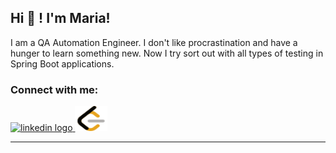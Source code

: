 ## Hi 👋 ! I'm Maria!

I am a QA Automation Engineer. I don't like procrastination and  have a hunger to learn something new. Now I try sort out with all types of testing in Spring Boot applications.
<h3 align="left">Connect with me:</h3>
<p align="left">
 <a href="https://www.linkedin.com/in/maria-shpatserman-3a19b61b/" target="_blank" rel="noreferrer"> 
     <img src="https://raw.githubusercontent.com/maurodesouza/profile-readme-generator/master/src/assets/icons/social/linkedin/default.svg" width="52" height="40" alt="linkedin logo"  />
 </a>
  <a href="https://leetcode.com/u/shpatserman_maria/" target="_blank" rel="noreferrer"> 
     <img src="assets/icons/leetcode/default.svg" width="52" height="40" alt="leetcode logo"  />
</p>

<hr>

<!--
**maria-shpatserman/maria-shpatserman** is a ✨ _special_ ✨ repository because its `README.md` (this file) appears on your GitHub profile.

Here are some ideas to get you started:

- 🔭 I’m currently working on ...
- 🌱 I’m currently learning ...
- 👯 I’m looking to collaborate on ...
- 🤔 I’m looking for help with ...
- 💬 Ask me about ...
- 📫 How to reach me: ...
- 😄 Pronouns: ...
- ⚡ Fun fact: ...
-->
